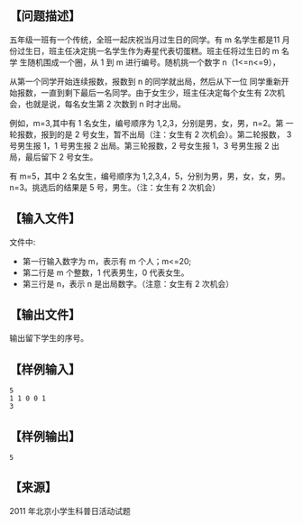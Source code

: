 ## 【问题描述】

五年级一班有一个传统，全班一起庆祝当月过生日的同学。有 m 名学生都是11 月份过生日，班主任决定挑一名学生作为寿星代表切蛋糕。班主任将过生日的 m 名学 生随机围成一个圈，从 1 到 m 进行编号。随机挑一个数字 n（1<=n<=9），

从第一个同学开始连续报数，报数到 n 的同学就出局，然后从下一位 同学重新开始报数，一直到剩下最后一名同学。由于女生少，班主任决定每个女生有 2次机会，也就是说，每名女生第 2 次数到 n 时才出局。

例如，m=3,其中有 1 名女生，编号顺序为 1,2,3，分别是男，女，男，n=2。第
一轮报数，报到的是 2 号女生，暂不出局（注：女生有 2 次机会）。第二轮报数，
3 号男生报 1，1 号男生报 2 出局。第三轮报数，2 号女生报 1，3 号男生报 2 出
局，最后留下 2 号女生。

有 m=5，其中 2 名女生，编号顺序为 1,2,3,4，5，分别为男，男，女，女，男。
n=3。挑选后的结果是 5 号，男生。（注：女生有 2 次机会）

## 【输入文件】

文件中:

- 第一行输入数字为 m，表示有 m 个人；m<=20;
- 第二行是 m 个整数，1 代表男生，0 代表女生。
- 第三行是 n，表示 n 是出局数字。（注意：女生有 2 次机会）

## 【输出文件】

输出留下学生的序号。

## 【样例输入】
```
5
1 1 0 0 1
3
```
## 【样例输出】

```
5
```

## 【来源】

2011 年北京小学生科普日活动试题
